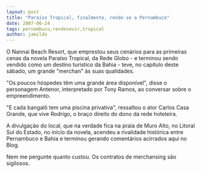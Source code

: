 ```yaml
---
layout: post
title: "Paraíso Tropical, finalmente, rende-se a Pernambuco"
date: 2007-06-24
tags: pernambuco,rendesevir,tropical
author: jamildo
---
```

O Nannai Beach Resort, que emprestou seus cen&aacute;rios para as primeiras cenas da novela Para&iacute;so Tropical, da Rede Globo - e terminou sendo vendido como um destino tur&iacute;stico da Bahia - teve, no cap&iacute;tulo deste s&aacute;bado, um grande "merchan" &agrave;s suas qualidades.

"Os poucos h&oacute;spedes t&ecirc;m uma grande &aacute;rea dispon&iacute;vel", disse o personagem Antenor, interpretado por Tony Ramos, ao conversar sobre o empreendimento. 

"E cada bangal&ocirc; tem uma piscina privativa", ressaltou o ator Carlos Casa Grande, que vive Rodrigo, o bra&ccedil;o direito do dono da rede hoteleira. 

A divulga&ccedil;&atilde;o do local, que na verdade fica na praia de Muro Alto, no Litoral Sul do Estado, no in&iacute;cio da novela, acendeu a rivalidade hist&oacute;rica entre Pernambuco e Bahia e terminou gerando coment&aacute;rios acirrados aqui no Blog. 

Nem me pergunte quanto custou. Os contratos de merchansing s&atilde;o sigilosos.


